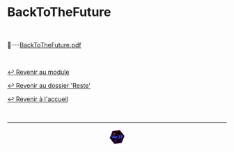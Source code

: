 # BackToTheFuture

<br>

📂---[BackToTheFuture.pdf](https://github.com/Studio-17/Epitech-Subjects/blob/main/Reste/B-MET-XXX/BackToTheFuture/BackToTheFuture.pdf)

<br>

[↩️ Revenir au module](https://github.com/Studio-17/Epitech-Subjects/tree/main/Reste/B-MET-XXX)

[↩️ Revenir au dossier 'Reste'](https://github.com/Studio-17/Epitech-Subjects/tree/main/Reste)

[↩️ Revenir à l'accueil](https://github.com/Studio-17/Epitech-Subjects)

<br>

---

<div align="center">

<a href="https://github.com/Studio-17" target="_blank"><img src="../../../voc17.gif" width="40"></a>

</div>